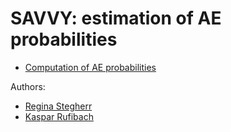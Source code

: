 # SAVVY: estimation of AE probabilities

* [Computation of AE probabilities](https://numbersman77.github.io/AEprobs/SAVVY_AEprobs.html)

Authors: 

* [Regina Stegherr](mailto:regina.stegherr@uni-ulm.de)
* [Kaspar Rufibach](mailto:kaspar.rufibach@roche.com)